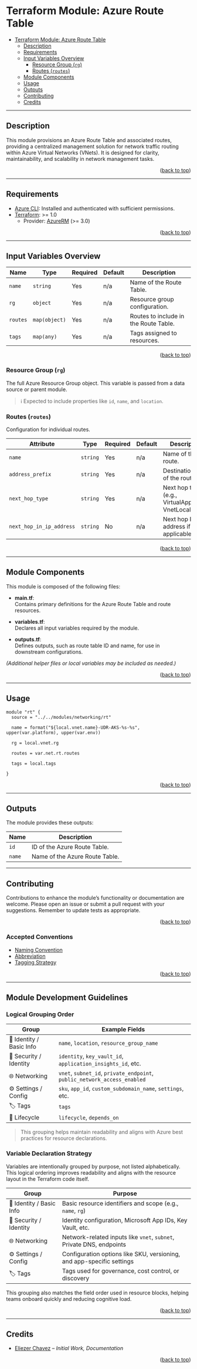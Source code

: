 <a name="readme-top"></a>

# Terraform Module: Azure Route Table

- [Terraform Module: Azure Route Table](#terraform-module-azure-route-table)
  - [Description](#description)
  - [Requirements](#requirements)
  - [Input Variables Overview](#input-variables-overview)
    - [Resource Group (`rg`)](#resource-group-rg)
    - [Routes (`routes`)](#routes-routes)
  - [Module Components](#module-components)
  - [Usage](#usage)
  - [Outputs](#outputs)
  - [Contributing](#contributing)
  - [Credits](#credits)

---

## Description

This module provisions an Azure Route Table and associated routes, providing a centralized management solution for network traffic routing within Azure Virtual Networks (VNets). It is designed for clarity, maintainability, and scalability in network management tasks.

<p align="right">(<a href="#readme-top">back to top</a>)</p>

---

## Requirements

- [Azure CLI](https://docs.microsoft.com/en-us/cli/azure/install-azure-cli): Installed and authenticated with sufficient permissions.
- [Terraform](https://developer.hashicorp.com/terraform/downloads): >= 1.0  
  - Provider: [AzureRM](https://registry.terraform.io/providers/hashicorp/azurerm/latest) (>= 3.0)

<p align="right">(<a href="#readme-top">back to top</a>)</p>

---

## Input Variables Overview

| Name     | Type          | Required | Default | Description                           |
|----------|---------------|----------|---------|---------------------------------------|
| `name`   | `string`      | Yes      | n/a     | Name of the Route Table.              |
| `rg`     | `object`      | Yes      | n/a     | Resource group configuration.         |
| `routes` | `map(object)` | Yes      | n/a     | Routes to include in the Route Table. |
| `tags`   | `map(any)`    | Yes      | n/a     | Tags assigned to resources.           |

<p align="right">(<a href="#readme-top">back to top</a>)</p>

### Resource Group (`rg`)

The full Azure Resource Group object. This variable is passed from a data source or parent module.

> ℹ️ Expected to include properties like `id`, `name`, and `location`.

### Routes (`routes`)

Configuration for individual routes.

| Attribute                | Type     | Required | Default | Description                                        |
|--------------------------|----------|----------|---------|----------------------------------------------------|
| `name`                   | `string` | Yes      | n/a     | Name of the route.                                 |
| `address_prefix`         | `string` | Yes      | n/a     | Destination CIDR of the route.                     |
| `next_hop_type`          | `string` | Yes      | n/a     | Next hop type (e.g., VirtualAppliance, VnetLocal). |
| `next_hop_in_ip_address` | `string` | No       | n/a     | Next hop IP address if applicable.                 |

<p align="right">(<a href="#readme-top">back to top</a>)</p>

---

## Module Components

This module is composed of the following files:

- **main.tf**:  
  Contains primary definitions for the Azure Route Table and route resources.

- **variables.tf**:  
  Declares all input variables required by the module.

- **outputs.tf**:  
  Defines outputs, such as route table ID and name, for use in downstream configurations.

*(Additional helper files or local variables may be included as needed.)*

<p align="right">(<a href="#readme-top">back to top</a>)</p>

---

## Usage

```hcl
module "rt" {
  source = "../../modules/networking/rt"

  name = format("${local.vnet.name}-UDR-AKS-%s-%s", upper(var.platform), upper(var.env))

  rg = local.vnet.rg

  routes = var.net.rt.routes

  tags = local.tags

}
```

<p align="right">(<a href="#readme-top">back to top</a>)</p>

---

## Outputs

The module provides these outputs:

| Name   | Description                          |
|--------|--------------------------------------|
| `id`   | ID of the Azure Route Table.         |
| `name` | Name of the Azure Route Table.       |

---

## Contributing

Contributions to enhance the module’s functionality or documentation are welcome. Please open an issue or submit a pull request with your suggestions. Remember to update tests as appropriate.

<p align="right">(<a href="#readme-top">back to top</a>)</p>

### Accepted Conventions

- [Naming Convention](https://learn.microsoft.com/en-us/azure/cloud-adoption-framework/ready/azure-best-practices/resource-naming)
- [Abbreviation](https://learn.microsoft.com/en-us/azure/cloud-adoption-framework/ready/azure-best-practices/resource-abbreviations)
- [Tagging Strategy](https://learn.microsoft.com/en-us/azure/cloud-adoption-framework/ready/azure-best-practices/resource-tagging)

<p align="right">(<a href="#readme-top">back to top</a>)</p>

---

## Module Development Guidelines

### Logical Grouping Order

| Group                    | Example Fields                                                           |
|--------------------------|--------------------------------------------------------------------------|
| 🔷 Identity / Basic Info | `name`, `location`, `resource_group_name`                                |
| 🔐 Security / Identity   | `identity`, `key_vault_id`, `application_insights_id`, etc.              |
| 🌐 Networking            | `vnet`, `subnet_id`, `private_endpoint`, `public_network_access_enabled` |
| ⚙️ Settings / Config     | `sku`, `app_id`, `custom_subdomain_name`, `settings`, etc.               |
| 🏷️ Tags                  | `tags`                                                                   |
| 🔁 Lifecycle             | `lifecycle`, `depends_on`                                                |

> This grouping helps maintain readability and aligns with Azure best practices for resource declarations.

### Variable Declaration Strategy

Variables are intentionally grouped by purpose, not listed alphabetically. This logical ordering improves readability and aligns with the resource layout in the Terraform code itself.

| Group                    | Purpose                                                               |
|--------------------------|-----------------------------------------------------------------------|
| 🔷 Identity / Basic Info | Basic resource identifiers and scope (e.g., `name`, `rg`)             |
| 🔐 Security / Identity   | Identity configuration, Microsoft App IDs, Key Vault, etc.            |
| 🌐 Networking            | Network-related inputs like `vnet`, `subnet`, Private DNS, endpoints  |
| ⚙️ Settings / Config     | Configuration options like SKU, versioning, and app-specific settings |
| 🏷️ Tags                  | Tags used for governance, cost control, or discovery                  |

This grouping also matches the field order used in resource blocks, helping teams onboard quickly and reducing cognitive load.

<p align="right">(<a href="#readme-top">back to top</a>)</p>

---

## Credits

- [Eliezer Chavez](https://github.com/eliezerchavez "eliezerchavez") – _Initial Work, Documentation_

<p align="right">(<a href="#readme-top">back to top</a>)</p>
